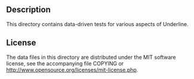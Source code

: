 Description
------------

This directory contains data-driven tests for various aspects of Underline.

License
--------

The data files in this directory are distributed under the MIT software
license, see the accompanying file COPYING or
http://www.opensource.org/licenses/mit-license.php.

